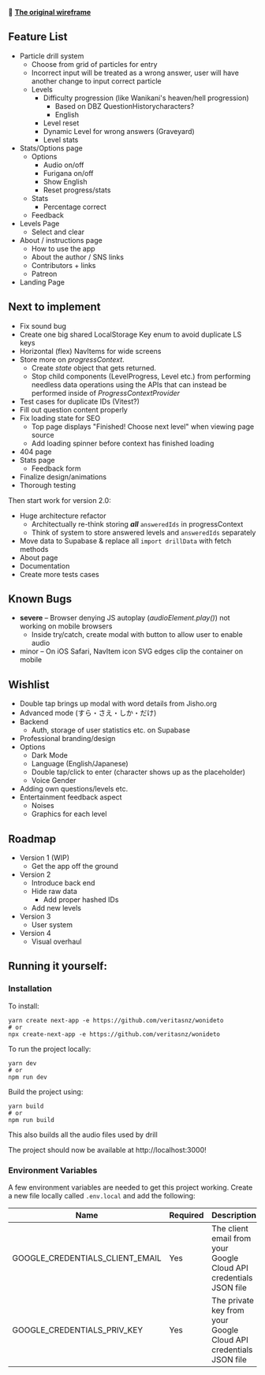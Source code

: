 🧭 **[The original wireframe](https://xd.adobe.com/view/fcda656c-e122-4ce5-a462-3c6e3448417a-a989/?fullscreen&hints=off)**

## Feature List

-   Particle drill system
    -   Choose from grid of particles for entry
    -   Incorrect input will be treated as a wrong answer, user will have another change to input correct particle
    -   Levels
        -   Difficulty progression (like Wanikani's heaven/hell progression)
            -   Based on DBZ QuestionHistorycharacters?
            -   English
        -   Level reset
        -   Dynamic Level for wrong answers (Graveyard)
        -   Level stats
-   Stats/Options page
    -   Options
        -   Audio on/off
        -   Furigana on/off
        -   Show English
        -   Reset progress/stats
    -   Stats
        -   Percentage correct
    -   Feedback
-   Levels Page
    -   Select and clear
-   About / instructions page
    -   How to use the app
    -   About the author / SNS links
    -   Contributors + links
    -   Patreon
-   Landing Page

## Next to implement

-   Fix sound bug
-   Create one big shared LocalStorage Key enum to avoid duplicate LS keys
-   Horizontal (flex) NavItems for wide screens
-   Store more on _progressContext_.
    -   Create _state_ object that gets returned.
    -   Stop child components (LevelProgress, Level etc.) from performing needless data operations using the APIs that can instead be performed inside of _ProgressContextProvider_
-   Test cases for duplicate IDs (Vitest?)
-   Fill out question content properly
-   Fix loading state for SEO
    -   Top page displays "Finished! Choose next level" when viewing page source
    -   Add loading spinner before context has finished loading
-   404 page
-   Stats page
    -   Feedback form
-   Finalize design/animations
-   Thorough testing

Then start work for version 2.0:

-   Huge architecture refactor
    -   Architectually re-think storing **_all_** `answeredIds` in progressContext
    -   Think of system to store answered levels and `answeredIds` separately
-   Move data to Supabase & replace all `import drillData` with fetch methods
-   About page
-   Documentation
-   Create more tests cases

## Known Bugs

-   **severe** – Browser denying JS autoplay (_audioElement.play()_) not working on mobile browsers
    -   Inside try/catch, create modal with button to allow user to enable audio
-   minor – On iOS Safari, NavItem icon SVG edges clip the container on mobile

## Wishlist

-   Double tap brings up modal with word details from Jisho.org
-   Advanced mode (すら・さえ・しか・だけ)
-   Backend
    -   Auth, storage of user statistics etc. on Supabase
-   Professional branding/design
-   Options
    -   Dark Mode
    -   Language (English/Japanese)
    -   Double tap/click to enter (character shows up as the placeholder)
    -   Voice Gender
-   Adding own questions/levels etc.
-   Entertainment feedback aspect
    -   Noises
    -   Graphics for each level

## Roadmap

-   Version 1 (WIP)
    -   Get the app off the ground
-   Version 2
    -   Introduce back end
    -   Hide raw data
        -   Add proper hashed IDs
    -   Add new levels
-   Version 3
    -   User system
-   Version 4
    -   Visual overhaul

## Running it yourself:

### Installation

To install:

```
yarn create next-app -e https://github.com/veritasnz/wonideto
# or
npx create-next-app -e https://github.com/veritasnz/wonideto
```

To run the project locally:

```
yarn dev
# or
npm run dev
```

Build the project using:

```
yarn build
# or
npm run build
```

This also builds all the audio files used by drill

The project should now be available at http://localhost:3000!

### Environment Variables

A few environment variables are needed to get this project working.
Create a new file locally called `.env.local` and add the following:

| Name                            | Required | Description                                                       |
| ------------------------------- | -------- | ----------------------------------------------------------------- |
| GOOGLE_CREDENTIALS_CLIENT_EMAIL | Yes      | The client email from your Google Cloud API credentials JSON file |
| GOOGLE_CREDENTIALS_PRIV_KEY     | Yes      | The private key from your Google Cloud API credentials JSON file  |
